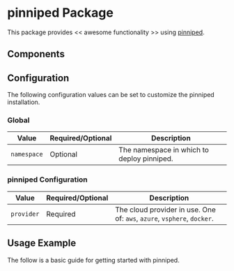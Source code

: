 # pinniped Package

This package provides << awesome functionality >> using [pinniped](https://INFO_NEEDED).

## Components

## Configuration

The following configuration values can be set to customize the pinniped installation.

### Global

| Value | Required/Optional | Description |
|-------|-------------------|-------------|
| `namespace` | Optional | The namespace in which to deploy pinniped. |

### pinniped Configuration

| Value | Required/Optional | Description |
|-------|-------------------|-------------|
| `provider` | Required | The cloud provider in use. One of: `aws`, `azure`, `vsphere`, `docker`. |

## Usage Example

The follow is a basic guide for getting started with pinniped.
